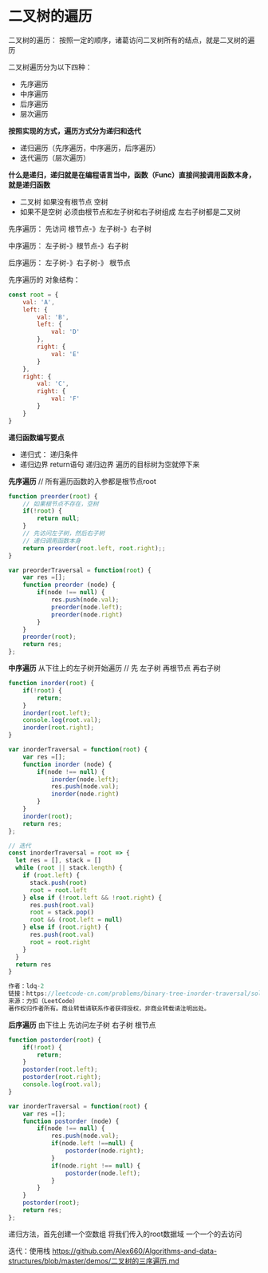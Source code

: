 # 二叉树的遍历

二叉树的遍历： 按照一定的顺序，诸葛访问二叉树所有的结点，就是二叉树的遍历

二叉树遍历分为以下四种：

- 先序遍历
- 中序遍历
- 后序遍历
- 层次遍历


**按照实现的方式，遍历方式分为递归和迭代**

- 递归遍历（先序遍历，中序遍历，后序遍历）
- 迭代遍历（层次遍历）


**什么是递归，递归就是在编程语言当中，函数（Func）直接间接调用函数本身，就是递归函数**

- 二叉树 如果没有根节点 空树
- 如果不是空树 必须由根节点和左子树和右子树组成 左右子树都是二叉树

先序遍历： 先访问 根节点-》左子树-》右子树

中序遍历： 左子树-》根节点-》右子树

后序遍历： 左子树-》右子树-》 根节点


先序遍历的 对象结构：
```js
const root = {
    val: 'A',
    left: {
        val: 'B',
        left: {
            val: 'D'
        },
        right: {
            val: 'E'
        }
    },
    right: {
        val: 'C',
        right: {
            val: 'F'
        }
    }
}

```

**递归函数编写要点**
- 递归式： 递归条件
- 递归边界 return语句 递归边界  遍历的目标树为空就停下来

**先序遍历**
// 所有遍历函数的入参都是根节点root
```js
function preorder(root) {
    // 如果根节点不存在，空树
    if(!root) {
        return null;
    }
    // 先访问左子树，然后右子树
    // 递归调用函数本身
    return preorder(root.left, root.right);;
}

var preorderTraversal = function(root) {
    var res =[];
    function preorder (node) {
        if(node !== null) {
            res.push(node.val);
            preorder(node.left);
            preorder(node.right)
        }
    }
    preorder(root);
    return res;
};
```

**中序遍历**
从下往上的左子树开始遍历
// 先 左子树 再根节点 再右子树
```js
function inorder(root) {
    if(!root) {
        return;
    }
    inorder(root.left);
    console.log(root.val);
    inorder(root.right);
}

var inorderTraversal = function(root) {
    var res =[];
    function inorder (node) {
        if(node !== null) {
            inorder(node.left);
            res.push(node.val);
            inorder(node.right)
        }
    }
    inorder(root);
    return res;
};

// 迭代
const inorderTraversal = root => {
  let res = [], stack = []
  while (root || stack.length) {
    if (root.left) {
      stack.push(root)
      root = root.left
    } else if (!root.left && !root.right) {
      res.push(root.val)
      root = stack.pop()
      root && (root.left = null)
    } else if (root.right) {
      res.push(root.val)
      root = root.right
    }
  }
  return res
}

作者：ldq-2
链接：https://leetcode-cn.com/problems/binary-tree-inorder-traversal/solution/94er-cha-shu-de-zhong-xu-bian-li-javascript-ti-jie/
来源：力扣（LeetCode）
著作权归作者所有。商业转载请联系作者获得授权，非商业转载请注明出处。
```


**后序遍历**
由下往上  先访问左子树 右子树 根节点
```js
function postorder(root) {
    if(!root) {
        return;
    }
    postorder(root.left);
    postorder(root.right);
    console.log(root.val);
}

var inorderTraversal = function(root) {
    var res =[];
    function postorder (node) {
        if(node !== null) {
            res.push(node.val);
            if(node.left !==null) {
                postorder(node.right);
            }
            if(node.right !== null) {
                postorder(node.left);
            }
        }
    }
    postorder(root);
    return res;
};
```

递归方法，首先创建一个空数组 将我们传入的root数据域 一个一个的去访问

迭代：使用栈
https://github.com/Alex660/Algorithms-and-data-structures/blob/master/demos/二叉树的三序遍历.md